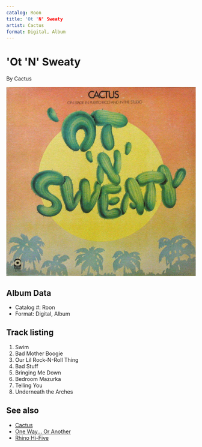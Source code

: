 ```yaml
---
catalog: Roon
title: 'Ot 'N' Sweaty
artist: Cactus
format: Digital, Album
---
```


# 'Ot 'N' Sweaty

By Cactus

![](../../assets/albumcovers/Cactus-Ot_N_Sweaty.png)

## Album Data

- Catalog #: Roon
- Format: Digital, Album


## Track listing


1. Swim
2. Bad Mother Boogie
3. Our Lil Rock-N-Roll Thing
4. Bad Stuff
5. Bringing Me Down
6. Bedroom Mazurka
7. Telling You
8. Underneath the Arches


## See also

- [Cactus](Cactus.md)
- [One Way... Or Another](One_Way_Or_Another.md)
- [Rhino Hi-Five](Rhino_Hi-Five-_Cactus.md)
